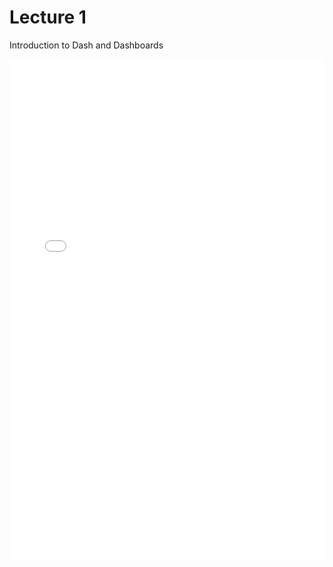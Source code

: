 # Lecture 1

Introduction to Dash and Dashboards

<iframe src="../lecture1.pdf" width="100%" height="800px" frameBorder="0"> </iframe>

